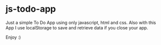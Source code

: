 # js-todo-app

Just a simple To Do App using only javascript, html and css. Also with this App I use localStorage to save and retrieve data if you close your app.

Enjoy :)



